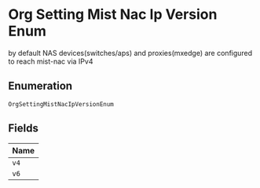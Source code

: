 
# Org Setting Mist Nac Ip Version Enum

by default NAS devices(switches/aps) and proxies(mxedge) are configured to reach mist-nac via IPv4

## Enumeration

`OrgSettingMistNacIpVersionEnum`

## Fields

| Name |
|  --- |
| `v4` |
| `v6` |

